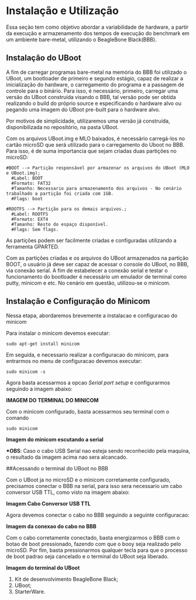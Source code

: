 # Instalação e Utilização

Essa seção tem como objetivo abordar a variabilidade de hardware, a partir da execução e armazenamento dos tempos de execução do benchmark em um ambiente bare-metal, utilizando o BeagleBone Black(BBB).
  
## Instalação do UBoot

A fim de carregar programas bare-metal na memória do BBB foi utilizado o UBoot, um bootloader de primeiro e segundo estágio, capaz de realizar a inicialização do hardware, o carregamento do programa e a passagem de controle para o binário. Para isso, é necessário, primeiro, carregar uma versão do UBoot construída visando o BBB, tal versão pode ser obtida realizando o build do próprio source e especificando o hardware alvo ou pegando uma imagem do UBoot pre-built para o hardware alvo.

Por motivos de simplicidade, utilizaremos uma versão já construída, disponibilizada no repositório, na pasta UBoot.

Com os arquivos UBoot.img e MLO baixados, é necessário carregá-los no cartão microSD que será utilizado para o carregamento do Uboot no BBB. Para isso, é de suma importancia que sejam criadas duas partições no microSD:

```
#BOOT --> Partição responsável por armazenar os arquivos do UBoot (MLO e UBoot.img);
  #Label: BOOT
  #Formato: FAT32
  #Tamanho: Necessario para armazenamento dos arquivos - No cenário trabalhado a partição foi criada com 1GB.
  #Flags: boot
```

```
#ROOTFS --> Partição para os demais arquivos.;
  #Label: ROOTFS
  #Formato: EXT4
  #Tamanho: Resto do espaço disponível.
  #Flags: Sem flags.
```
As partições podem ser facilmente criadas e configuradas utilizando a ferramenta GPARTED.

Com as partições criadas e os arquivos do UBoot armazenados na partição BOOT, o usuário já deve ser capaz de acessar o console do UBoot, no BBB, via conexão serial. A fim de estabelecer a conexão serial e testar o funcionamento do bootloader é necessário um emulador de terminal como putty, minicom e etc. No cenário em questão, utilizou-se o minicom.

## Instalação e Configuração do Minicom

Nessa etapa, abordaremos brevemente a instalacao e configuracao do minicom

Para instalar o minicom devemos executar:
~~~
sudo apt-get install minicom
~~~

Em seguida, e necessario realizar a configuracao do minicom, para entrarmos no menu de configuracao devemos executar:
~~~
sudo minicom -s
~~~

Agora basta acessarmos a opcao _Serial port setup_ e configurarmos seguindo a imagem abaixo:

**IMAGEM DO TERMINAL DO MINICOM**

Com o minicom configurado, basta acessarmos seu terminal com o comando
~~~
sudo minicom
~~~

**Imagem do minicom escutando a serial**

**\*OBS**: Caso o cabo USB Serial nao esteja sendo reconhecido pela maquina, o resultado da imagem acima nao sera alcancado.


##Acessando o terminal do UBoot no BBB

Com o UBoot ja no microSD e o minicom corretamente configurado, precisamos conectar o BBB na serial, para isso sera necessario um cabo conversor USB TTL, como visto na imagem abaixo:

**Imagem Cabo Conversor USB TTL**

Agora devemos conectar o cabo no BBB seguindo a seguinte configuracao:

**Imagem da conexao do cabo no BBB**

Com o cabo corretamente conectado, basta energizarmos o BBB com o botao de boot pressionado, fazendo com que o booy seja realizado pelo microSD. Por fim, basta pressionarmos qualquer tecla para que o processo de boot padrao seja cancelado e o terminal do UBoot seja liberado.

**Imagem do terminal do UBoot**


  1. Kit de desenvolvimento BeagleBone Black;
  2. UBoot;
  3. StarterWare.
